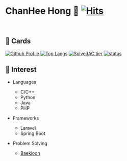 # ChanHee Hong 👋 [![Hits](https://hits.seeyoufarm.com/api/count/incr/badge.svg?url=https%3A%2F%2Fgithub.com%2Fghdcksgml1&count_bg=%233D73C8&title_bg=%23555555&icon=&icon_color=%23E7E7E7&title=hits&edge_flat=false)](https://hits.seeyoufarm.com)

<br/>

## 🔭 Cards  

[![Github Profile](https://github-readme-stats.vercel.app/api?username=ghdcksgml1&count_private=true&hide=contribs,prs&show_icons=true&theme=vue-dark)](https://github.com/ghdcksgml1)
[![Top Langs](https://github-readme-stats.vercel.app/api/top-langs/?username=ghdcksgml1&layout=compact&hide=Visual%20Basic)](https://github.com/anuraghazra/github-readme-stats)
[![SolvedAC tier](http://mazassumnida.wtf/api/v2/generate_badge?boj=ghdcks33)](https://solved.ac/ghdcks33)
[![status](https://github-readme-streak-stats.herokuapp.com/?user=ghdcksgml1)](#)


## 🔭 Interest

- Languages
  - C/C++
  - Python
  - Java
  - PHP
 
 - Frameworks
   - Laravel
   - Spring Boot
   
 - Problem Solving
   - [Baekjoon](https://www.acmicpc.net/user/ghdcks33)

<!--
**ghdcksgml1/ghdcksgml1** is a ✨ _special_ ✨ repository because its `README.md` (this file) appears on your GitHub profile.

Here are some ideas to get you started:

- 🔭 I’m currently working on ...
- 🌱 I’m currently learning ...
- 👯 I’m looking to collaborate on ...
- 🤔 I’m looking for help with ...
- 💬 Ask me about ...
- 📫 How to reach me: ...
- 😄 Pronouns: ...
- ⚡ Fun fact: ...
-->
